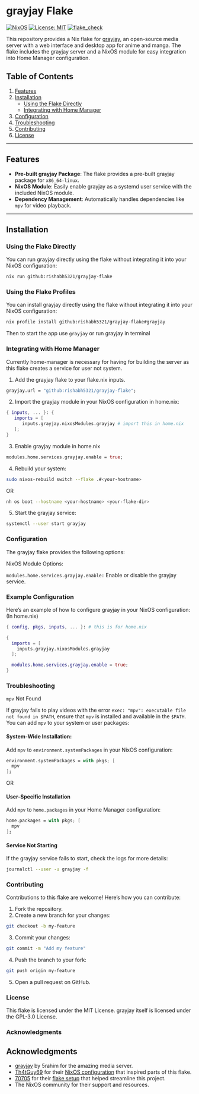 # grayjay Flake

[![NixOS](https://img.shields.io/badge/NixOS-supported-blue.svg)](https://nixos.org)
[![License: MIT](https://img.shields.io/badge/License-MIT-green.svg)](LICENSE)
[![flake_check](https://github.com/Rishabh5321/grayjay-flake/actions/workflows/flake_check.yml/badge.svg)](https://github.com/Rishabh5321/grayjay-flake/actions/workflows/flake_check.yml)

This repository provides a Nix flake for [grayjay](https://github.com/5rahim/grayjay), an open-source media server with a web interface and desktop app for anime and manga. The flake includes the grayjay server and a NixOS module for easy integration into Home Manager configuration.

## Table of Contents
1. [Features](#features)
2. [Installation](#installation)
   - [Using the Flake Directly](#using-the-flake-directly)
   - [Integrating with Home Manager](#integrating-with-home-manager)
3. [Configuration](#configuration)
4. [Troubleshooting](#troubleshooting)
5. [Contributing](#contributing)
6. [License](#license)

---

## Features
- **Pre-built grayjay Package**: The flake provides a pre-built grayjay package for `x86_64-linux`.
- **NixOS Module**: Easily enable grayjay as a systemd user service with the included NixOS module.
- **Dependency Management**: Automatically handles dependencies like `mpv` for video playback.

---

## Installation

### Using the Flake Directly
You can run grayjay directly using the flake without integrating it into your NixOS configuration:

```bash
nix run github:rishabh5321/grayjay-flake
```
### Using the Flake Profiles

You can install grayjay directly using the flake without integrating it into your NixOS configuration:
```bash
nix profile install github:rishabh5321/grayjay-flake#grayjay
```
Then to start the app use `grayjay` or run grayjay in terminal

### Integrating with Home Manager 

Currently home-manager is necessary for having for building the server as this flake creates a service for user not system.

1. Add the grayjay flake to your flake.nix inputs.
```nix
grayjay.url = "github:rishabh5321/grayjay-flake";
```
2. Import the grayjay module in your NixOS configuration in home.nix:
```nix
{ inputs, ... }: {
   imports = [
      inputs.grayjay.nixosModules.grayjay # import this in home.nix
   ];
}
```
3. Enable grayjay module in home.nix
```nix
modules.home.services.grayjay.enable = true;
```
4. Rebuild your system:
```bash
sudo nixos-rebuild switch --flake .#<your-hostname>
```
OR
```bash
nh os boot --hostname <your-hostname> <your-flake-dir>
```
5. Start the grayjay service:
```bash
systemctl --user start grayjay
```

### Configuration

The grayjay flake provides the following options:

NixOS Module Options:

`modules.home.services.grayjay.enable:` Enable or disable the grayjay service.

### Example Configuration

Here’s an example of how to configure grayjay in your NixOS configuration: (In home.nix)

```nix
{ config, pkgs, inputs, ... }: # this is for home.nix

{
  imports = [
    inputs.grayjay.nixosModules.grayjay
  ];

  modules.home.services.grayjay.enable = true;
}
```

### Troubleshooting

`mpv` Not Found

If grayjay fails to play videos with the error `exec: "mpv": executable file not found in $PATH`, ensure that `mpv` is installed and available in the `$PATH`. You can add `mpv` to your system or user packages:

#### System-Wide Installation:

Add `mpv` to `environment.systemPackages` in your NixOS configuration:
```nix
environment.systemPackages = with pkgs; [
  mpv
];
```
OR
#### User-Specific Installation
Add `mpv` to `home.packages` in your Home Manager configuration:
```nix
home.packages = with pkgs; [
  mpv
];
```

#### Service Not Starting
If the grayjay service fails to start, check the logs for more details:
```bash
journalctl --user -u grayjay -f
```

### Contributing

Contributions to this flake are welcome! Here’s how you can contribute:
1. Fork the repository.
2. Create a new branch for your changes:
```bash
git checkout -b my-feature
```
3. Commit your changes:
```bash
git commit -m "Add my feature"
```
4. Push the branch to your fork:
```bash
git push origin my-feature
```
5. Open a pull request on GitHub.

### License
This flake is licensed under the MIT License. grayjay itself is licensed under the GPL-3.0 License.

### Acknowledgments

## Acknowledgments
- [grayjay](https://github.com/5rahim/grayjay) by 5rahim for the amazing media server.
- [Th4tGuy69](https://github.com/Th4tGuy69) for their [NixOS configuration](https://github.com/Th4tGuy69/nixos-config) that inspired parts of this flake.
- [70705](https://github.com/70705) for their [flake setup](https://github.com/70705/nixconfig) that helped streamline this project.
- The NixOS community for their support and resources.

